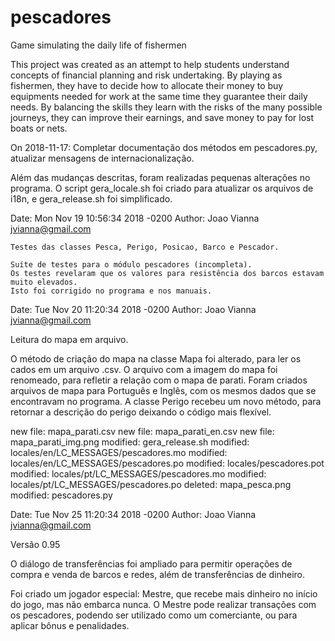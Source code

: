 # pescadores
Game simulating the daily life of fishermen

This project was created as an attempt to help students understand concepts of financial planning and risk undertaking.
By playing as fishermen, they have to decide how to allocate their money to buy equipments needed for work 
at the same time they guarantee their daily needs. By balancing the skills they learn with the risks
of the many possible journeys, they can improve their earnings, and save money to pay for lost boats or nets.

On 2018-11-17:
Completar documentação dos métodos em pescadores.py, atualizar mensagens de internacionalização.

Além das mudanças descritas, foram realizadas pequenas alterações no programa.
O script gera_locale.sh foi criado para atualizar os arquivos de i18n, e
gera_release.sh foi simplificado. 

Date:   Mon Nov 19 10:56:34 2018 -0200
Author: Joao Vianna <jvianna@gmail.com>

    Testes das classes Pesca, Perigo, Posicao, Barco e Pescador.
    
    Suíte de testes para o módulo pescadores (incompleta).
    Os testes revelaram que os valores para resistência dos barcos estavam muito elevados.
    Isto foi corrigido no programa e nos manuais.

Date:   Tue Nov 20 11:20:34 2018 -0200
Author: Joao Vianna <jvianna@gmail.com>

Leitura do mapa em arquivo.

O método de criação do mapa na classe Mapa foi alterado, para
ler os cados em um arquivo .csv.
O arquivo com a imagem do mapa foi renomeado, para refletir a
relação com o mapa de parati.
Foram criados arquivos de mapa para Português e Inglês, com
os mesmos dados que se encontravam no programa.
A classe Perigo recebeu um novo método, para retornar a
descrição do perigo deixando o código mais flexível.

new file:   mapa_parati.csv
new file:   mapa_parati_en.csv
new file:   mapa_parati_img.png
modified:   gera_release.sh
modified:   locales/en/LC_MESSAGES/pescadores.mo
modified:   locales/en/LC_MESSAGES/pescadores.po
modified:   locales/pescadores.pot
modified:   locales/pt/LC_MESSAGES/pescadores.mo
modified:   locales/pt/LC_MESSAGES/pescadores.po
deleted:    mapa_pesca.png
modified:   pescadores.py

Date:   Tue Nov 25 11:20:34 2018 -0200
Author: Joao Vianna <jvianna@gmail.com>

Versão 0.95

O diálogo de transferências foi ampliado para permitir operações
de compra e venda de barcos e redes, além de transferências
de dinheiro.

Foi criado um jogador especial: Mestre, que recebe mais dinheiro
no início do jogo, mas não embarca nunca. O Mestre pode realizar
transações com os pescadores, podendo ser utilizado como um
comerciante, ou para aplicar bônus e penalidades.
